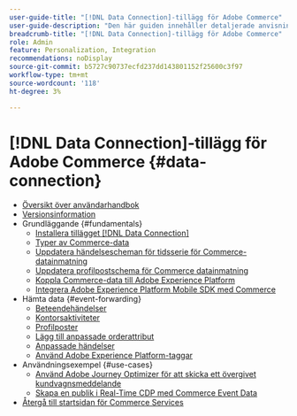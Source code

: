 ```yaml
---
user-guide-title: "[!DNL Data Connection]-tillägg för Adobe Commerce"
user-guide-description: "Den här guiden innehåller detaljerade anvisningar om hur du använder tillägget  [!DNL Data Connection] för Adobe Commerce."
breadcrumb-title: "[!DNL Data Connection]-tillägg för Adobe Commerce"
role: Admin
feature: Personalization, Integration
recommendations: noDisplay
source-git-commit: b5727c90737ecfd237dd143801152f25600c3f97
workflow-type: tm+mt
source-wordcount: '118'
ht-degree: 3%

---
```


# [!DNL Data Connection]-tillägg för Adobe Commerce {#data-connection}

- [Översikt över användarhandbok](overview.md)
- [Versionsinformation](release-notes.md)
- Grundläggande {#fundamentals}
   - [Installera tillägget  [!DNL Data Connection] ](install.md)
   - [Typer av Commerce-data](data-ingestion.md)
   - [Uppdatera händelsescheman för tidsserie för Commerce-datainmatning](update-xdm.md)
   - [Uppdatera profilpostschema för Commerce datainmatning](profile-data.md)
   - [Koppla Commerce-data till Adobe Experience Platform](connect-data.md)
   - [Integrera Adobe Experience Platform Mobile SDK med Commerce](mobile-sdk-epc.md)
- Hämta data {#event-forwarding}
   - [Beteendehändelser](events.md)
   - [Kontorsaktiviteter](events-backoffice.md)
   - [Profilposter](events-profilerecord.md)
   - [Lägg till anpassade orderattribut](custom-attributes.md)
   - [Anpassade händelser](custom-events.md)
   - [Använd Adobe Experience Platform-taggar](using-tags.md)
- Användningsexempel {#use-cases}
   - [Använd Adobe Journey Optimizer för att skicka ett övergivet kundvagnsmeddelande](using-ajo.md)
   - [Skapa en publik i Real-Time CDP med Commerce Event Data](create-audience.md)
- [Återgå till startsidan för Commerce Services](https://experienceleague.adobe.com/docs/commerce-merchant-services/user-guides/home.html)
